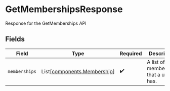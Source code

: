 # GetMembershipsResponse

Response for the GetMemberships API


## Fields

| Field                                                                | Type                                                                 | Required                                                             | Description                                                          |
| -------------------------------------------------------------------- | -------------------------------------------------------------------- | -------------------------------------------------------------------- | -------------------------------------------------------------------- |
| `memberships`                                                        | List[[components.Membership](../../models/components/membership.md)] | :heavy_check_mark:                                                   | A list of all memberships that a user has.                           |